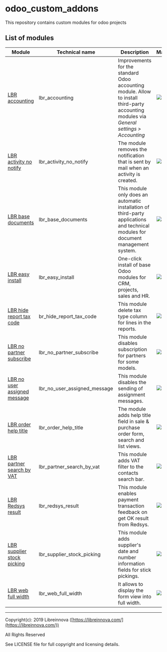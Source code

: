 # odoo_custom_addons
This repository contains custom modules for odoo projects

## List of modules

| Module                                                                                                                   | Technical name               | Description                                                                                                                               | Maturity                                                       |
|--------------------------------------------------------------------------------------------------------------------------|------------------------------|-------------------------------------------------------------------------------------------------------------------------------------------|----------------------------------------------------------------|
| [LBR accounting](https://github.com/libreinnova/odoo_custom_addons/tree/12.0/lbr_accounting)                             | lbr_accounting               | Improvements for the standard Odoo accounting module. Allow to install third-party accounting modules via *General settings > Accounting* | ![Beta](https://img.shields.io/badge/Beta-green.png)           |
| [LBR activity no notify](https://github.com/libreinnova/odoo_custom_addons/tree/12.0/lbr_activity_no_notify)             | lbr_activity_no_notify       | The module removes the notification that is sent by mail when an activity is created.                                                     | ![Beta](https://img.shields.io/badge/Beta-green.png)           |
| [LBR base documents](https://github.com/libreinnova/odoo_custom_addons/tree/12.0/lbr_base_documents)                     | lbr_base_documents           | This module only does an automatic installation of third-party applications and technical modules for document management system.         | ![Stable](https://img.shields.io/badge/Stable-brightgreen.png) |
| [LBR easy install](https://github.com/libreinnova/odoo_custom_addons/tree/12.0/lbr_easy_install)                         | lbr_easy_install             | One-click install of base Odoo modules for CRM, projects, sales and HR.                                                                   | ![Stable](https://img.shields.io/badge/Stable-brightgreen.png) |
| [LBR hide report tax code](https://github.com/libreinnova/odoo_custom_addons/tree/12.0/br_hide_report_tax_code)          | br_hide_report_tax_code      | This module delete tax type column for lines in the reports.                                                                              | ![Beta](https://img.shields.io/badge/Beta-green.png)           |
| [LBR no partner subscribe](https://github.com/libreinnova/odoo_custom_addons/tree/12.0/lbr_no_partner_subscribe)         | lbr_no_partner_subscribe     | This module disables subscription for partners for some models.                                                                           | ![Beta](https://img.shields.io/badge/Beta-green.png)           |
| [LBR no user assigned message](https://github.com/libreinnova/odoo_custom_addons/tree/12.0/lbr_no_user_assigned_message) | lbr_no_user_assigned_message | This module disables the sending of assignment messages.                                                                                  | ![Beta](https://img.shields.io/badge/Beta-green.png)           |
| [LBR order help title](https://github.com/libreinnova/odoo_custom_addons/tree/12.0/lbr_order_help_title)                 | lbr_order_help_title         | The module adds help title field in sale & purchase order form, search and list views.                                                    | ![Beta](https://img.shields.io/badge/Beta-green.png)           |
| [LBR partner search by VAT](https://github.com/libreinnova/odoo_custom_addons/tree/12.0/lbr_partner_search_by_vat)       | lbr_partner_search_by_vat    | This module adds VAT filter to the contacts search bar.                                                                                   | ![Beta](https://img.shields.io/badge/Beta-green.png)           |
| [LBR Redsys result](https://github.com/libreinnova/odoo_custom_addons/tree/12.0/lbr_redsys_result)                       | lbr_redsys_result            | This module enables payment transaction feedback on get OK result from Redsys.                                                            | ![Beta](https://img.shields.io/badge/Beta-green.png)           |
| [LBR supplier stock picking](https://github.com/libreinnova/odoo_custom_addons/tree/12.0/lbr_supplier_stock_picking)     | lbr_supplier_stock_picking   | This module adds supplier's date and number information fields for stick pickings.                                                        | ![Beta](https://img.shields.io/badge/Beta-green.png)           |
| [LBR web full width](https://github.com/libreinnova/odoo_custom_addons/tree/12.0/lbr_web_full_width)                     | lbr_web_full_width           | It allows to display the form view into full width.                                                                                       | ![Beta](https://img.shields.io/badge/Beta-green.png)           |

-------------

Copyright(c): 2019 Libreinnova ([https://libreinnova.com/](https://libreinnova.com/))

All Rights Reserved

See LICENSE file for full copyright and licensing details.
